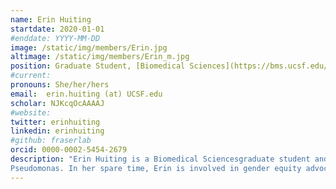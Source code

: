 ```yaml
---
name: Erin Huiting
startdate: 2020-01-01
#enddate: YYYY-MM-DD
image: /static/img/members/Erin.jpg
altimage: /static/img/members/Erin_m.jpg
position: Graduate Student, [Biomedical Sciences](https://bms.ucsf.edu/)
#current:
pronouns: She/her/hers
email: 	erin.huiting (at) UCSF.edu
scholar: NJKcqOcAAAAJ
#website:
twitter: erinhuiting
linkedin: erinhuiting
#github: fraserlab
orcid: 0000-0002-5454-2679
description: "Erin Huiting is a Biomedical Sciencesgraduate student and joined the Bondy-Denomy lab in July 2020. Erin grew up in the mountains of Evergreen, Colorado and pursued a degree in Molecular Biology at Colgate University (sadly, she did not receive any free toothpaste). Prior to and following graduation, she worked at the NIH studying the persistence of HIV reservoirs and anti-viral host immunity, as well as the efficacy of HIV cure strategies in human clinical trials, within the lab of [Drs. Tae-Wook Chun and Anthony Fauci](https://www.niaid.nih.gov/research/lab-immunoregulation). As an [NSF](https://www.nsfgrfp.org/) Fellow in the Bondy-Denomy lab, Erin will continue studying immunology and host-pathogen interactions. She is excited to study new bacterial immune systems within native host organisms, especially uncovering how the cyclic oligonucleotide-based anti-phage signaling system (CBASS) works in
Pseudomonas. In her spare time, Erin is involved in gender equity advocacy, exploring the outdoors, or playing/watching soccer."
---
```

